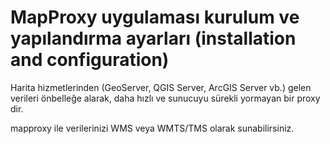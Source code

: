 # MapProxy uygulaması kurulum ve yapılandırma ayarları (installation and configuration)

Harita hizmetlerinden (GeoServer, QGIS Server, ArcGIS Server vb.) gelen verileri önbelleğe alarak, daha hızlı ve sunucuyu sürekli yormayan bir proxy dir.

mapproxy ile verilerinizi WMS veya WMTS/TMS olarak sunabilirsiniz.

